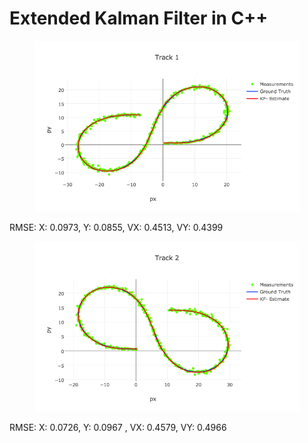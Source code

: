 # Extended Kalman Filter in C++
 <figure>
  <img src="readme_images/track1.png"/>
</figure>
 <p></p>
RMSE: X: 0.0973, Y: 0.0855, VX: 0.4513, VY: 0.4399

 <figure>
  <img src="readme_images/track2.png"/>
</figure>
 <p></p>
RMSE: X: 0.0726, Y: 0.0967 , VX: 0.4579, VY: 0.4966
